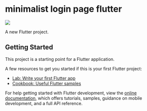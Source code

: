 # minimalist login page flutter

<img src="https://user-images.githubusercontent.com/65866387/183784298-6f5f18b0-bb68-4317-9243-badf3e3a9f65.gif">

A new Flutter project.


## Getting Started

This project is a starting point for a Flutter application.

A few resources to get you started if this is your first Flutter project:

- [Lab: Write your first Flutter app](https://docs.flutter.dev/get-started/codelab)
- [Cookbook: Useful Flutter samples](https://docs.flutter.dev/cookbook)

For help getting started with Flutter development, view the
[online documentation](https://docs.flutter.dev/), which offers tutorials,
samples, guidance on mobile development, and a full API reference.
